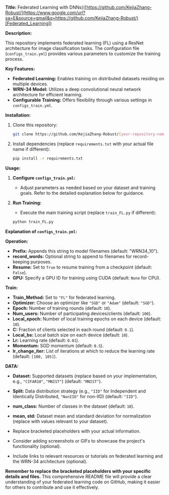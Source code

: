 **Title:** Federated Learning with DNNs)([https://github.com/KejiaZhang-Robust/](https://www.google.com/url?sa=E&source=gmail&q=https://github.com/KejiaZhang-Robust/)[Federated_Learning])

**Description:**

This repository implements federated learning (FL) using a ResNet architecture for image classification tasks. The configuration file (`configs_train.yml`) provides various parameters to customize the training process.

**Key Features:**

  - **Federated Learning:** Enables training on distributed datasets residing on multiple devices.
  - **WRN-34 Model:** Utilizes a deep convolutional neural network architecture for efficient learning.
  - **Configurable Training:** Offers flexibility through various settings in `configs_train.yml`.

**Installation:**

1.  Clone this repository:

    ```bash
    git clone https://github.com/KejiaZhang-Robust/[your-repository-name].git
    ```

2.  Install dependencies (replace `requirements.txt` with your actual file name if different):

    ```bash
    pip install -r requirements.txt
    ```

**Usage:**

1.  **Configure `configs_train.yml`:**

      - Adjust parameters as needed based on your dataset and training goals. Refer to the detailed explanation below for guidance.

2.  **Run Training:**

      - Execute the main training script (replace `train_FL.py` if different):

    <!-- end list -->

    ```bash
    python train_FL.py
    ```

**Explanation of `configs_train.yml`:**

**Operation:**

  - **Prefix:** Appends this string to model filenames (default: "WRN34\_10").
  - **record\_words:** Optional string to append to filenames for record-keeping purposes.
  - **Resume:** Set to `True` to resume training from a checkpoint (default: `False`).
  - **GPU:** Specify a GPU ID for training using CUDA (default: `None` for CPU).

**Train:**

  - **Train\_Method:** Set to `"FL"` for federated learning.
  - **Optimizer:** Choose an optimizer like `"SGD"` or `"Adam"` (default: `"SGD"`).
  - **Epoch:** Number of training rounds (default: `10`).
  - **Num\_users:** Number of participating devices/clients (default: `100`).
  - **Local\_epoch:** Number of local training epochs on each device (default: `10`).
  - **C:** Fraction of clients selected in each round (default: `0.1`).
  - **Local\_bs:** Local batch size on each device (default: `10`).
  - **Lr:** Learning rate (default: `0.01`).
  - **Momentum:** SGD momentum (default: `0.5`).
  - **lr\_change\_iter:** List of iterations at which to reduce the learning rate (default: `[100, 105]`).

**DATA:**

  - **Dataset:** Supported datasets (replace based on your implementation, e.g., `"CIFAR10"`, `"MNIST"`) (default: `"MNIST"`).
  - **Split:** Data distribution strategy (e.g., `"IID"` for Independent and Identically Distributed, `"NonIID"` for non-IID) (default: `"IID"`).
  - **num\_class:** Number of classes in the dataset (default: `10`).
  - **mean, std:** Dataset mean and standard deviation for normalization (replace with values relevant to your dataset).




  - Replace bracketed placeholders with your actual information.
  - Consider adding screenshots or GIFs to showcase the project's functionality (optional).
  - Include links to relevant resources or tutorials on federated learning and the WRN-34 architecture (optional).

**Remember to replace the bracketed placeholders with your specific details and files.** This comprehensive README file will provide a clear understanding of your federated learning code on GitHub, making it easier for others to contribute and use it effectively.
